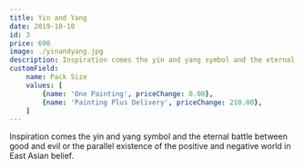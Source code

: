 ```yaml
---
title: Yin and Yang
date: 2019-10-10
id: 3
price: 690
image: ./yinandyang.jpg
description: Inspiration comes the yin and yang symbol and the eternal battle between good and evil or the parallel existence of the positive and negative world in East Asian belief.
customField: 
    name: Pack Size
    values: [
        {name: 'One Painting', priceChange: 0.00}, 
        {name: 'Painting Plus Delivery', priceChange: 210.00},
    ]
---
```

Inspiration comes the yin and yang symbol and the eternal battle between good and evil or the parallel existence of the positive and negative world in East Asian belief.

